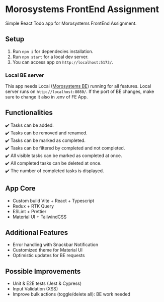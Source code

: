 # Morosystems FrontEnd Assignment

Simple React Todo app for Morosystems FrontEnd Assignment.

## Setup

1. Run `npm i` for dependecies installation.
2. Run `npm start` for a local dev server.
3. You can access app on `http://localhost:5173/`.

### Local BE server

This app needs Local ([Morosystems BE](https://github.com/morosystems/todo-be)) running for all features. Local server runs on `http://localhost:8080/`. If the port of BE changes, make sure to change it also in .env of FE App.

## Functionalities

:heavy_check_mark: Tasks can be added. <br>
:heavy_check_mark: Tasks can be removed and renamed.<br>
:heavy_check_mark: Tasks can be marked as completed.<br>
:heavy_check_mark: Tasks can be filtered by completed and not completed.<br>
:heavy_check_mark: All visible tasks can be marked as completed at once.<br>
:heavy_check_mark: All completed tasks can be deleted at once.<br>
:heavy_check_mark: The number of completed tasks is displayed.<br>

## App Core

- Custom build Vite + React + Typescript
- Redux + RTK Query
- ESLint + Prettier
- Material UI + TailwindCSS

## Additional Features

- Error handling with Snackbar Notification
- Customized theme for Material UI
- Optimistic updates for BE requests

## Possible Improvements

- Unit & E2E tests (Jest & Cypress)
- Input Validation (XSS)
- Improve bulk actions (toggle/delete all): BE work needed

